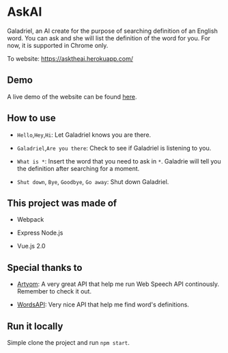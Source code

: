 # AskAI

Galadriel, an AI create for the purpose of searching definition of an English word. You can ask and she will list the definition of the word for you. For now, it is supported in Chrome only.

To website: https://asktheai.herokuapp.com/

## Demo

A live demo of the website can be found [here](https://drive.google.com/file/d/1Tkyp-wGxnNYWqwmtKk5FownnCC9GIgiL/view?usp=sharing).

## How to use

- `Hello`,`Hey`,`Hi`: Let Galadriel knows you are there.

- `Galadriel`,`Are you there`: Check to see if Galadriel is listening to you.

- `What is *`: Insert the word that you need to ask in `*`. Galadrie will tell you the definition after searching for a moment.

- `Shut down`, `Bye`, `Goodbye`, `Go away`: Shut down Galadriel. 

## This project was made of

- Webpack

- Express Node.js

- Vue.js 2.0

## Special thanks to

- [Artyom](https://github.com/sdkcarlos/artyom.js): A very great API that help me run Web Speech API continously. Remember to check it out.

- [WordsAPI](https://www.wordsapi.com/): Very nice API that help me find word's definitions.

## Run it locally

Simple clone the project and run `npm start`.
